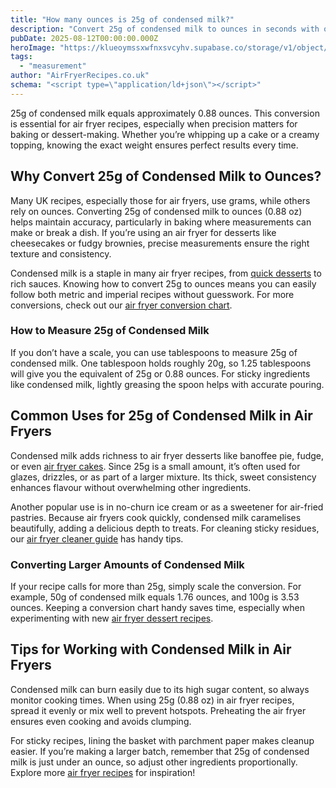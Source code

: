 ```yaml
---
title: "How many ounces is 25g of condensed milk?"
description: "Convert 25g of condensed milk to ounces in seconds with our simple guide. Perfect for air fryer recipes and precise baking measurements."
pubDate: 2025-08-12T00:00:00.000Z
heroImage: "https://klueoymssxwfnxsvcyhv.supabase.co/storage/v1/object/public/md/25g-condensed-milk-to-ounces-f863be93.webp"
tags:
  - "measurement"
author: "AirFryerRecipes.co.uk"
schema: "<script type=\"application/ld+json\"></script>"
---
```


<p>25g of condensed milk equals approximately 0.88 ounces. This conversion is essential for air fryer recipes, especially when precision matters for baking or dessert-making. Whether you’re whipping up a cake or a creamy topping, knowing the exact weight ensures perfect results every time.</p>  

<h2>Why Convert 25g of Condensed Milk to Ounces?</h2>  
<p>Many UK recipes, especially those for air fryers, use grams, while others rely on ounces. Converting 25g of condensed milk to ounces (0.88 oz) helps maintain accuracy, particularly in baking where measurements can make or break a dish. If you’re using an air fryer for desserts like cheesecakes or fudgy brownies, precise measurements ensure the right texture and consistency.</p>  

<p>Condensed milk is a staple in many air fryer recipes, from <a href=https://www.airfryerrecipe.co.uk/recipes>quick desserts</a> to rich sauces. Knowing how to convert 25g to ounces means you can easily follow both metric and imperial recipes without guesswork. For more conversions, check out our <a href=https://www.airfryerrecipe.co.uk/air-fryer-conversion-chart>air fryer conversion chart</a>.</p>  

<h3>How to Measure 25g of Condensed Milk</h3>  
<p>If you don’t have a scale, you can use tablespoons to measure 25g of condensed milk. One tablespoon holds roughly 20g, so 1.25 tablespoons will give you the equivalent of 25g or 0.88 ounces. For sticky ingredients like condensed milk, lightly greasing the spoon helps with accurate pouring.</p>  

<h2>Common Uses for 25g of Condensed Milk in Air Fryers</h2>  
<p>Condensed milk adds richness to air fryer desserts like banoffee pie, fudge, or even <a href=https://www.airfryerrecipe.co.uk/recipe-category/cakes>air fryer cakes</a>. Since 25g is a small amount, it’s often used for glazes, drizzles, or as part of a larger mixture. Its thick, sweet consistency enhances flavour without overwhelming other ingredients.</p>  

<p>Another popular use is in no-churn ice cream or as a sweetener for air-fried pastries. Because air fryers cook quickly, condensed milk caramelises beautifully, adding a delicious depth to treats. For cleaning sticky residues, our <a href=https://www.airfryerrecipe.co.uk/air-fryer-cleaner>air fryer cleaner guide</a> has handy tips.</p>  

<h3>Converting Larger Amounts of Condensed Milk</h3>  
<p>If your recipe calls for more than 25g, simply scale the conversion. For example, 50g of condensed milk equals 1.76 ounces, and 100g is 3.53 ounces. Keeping a conversion chart handy saves time, especially when experimenting with new <a href=https://www.airfryerrecipe.co.uk/recipe-category/dessert>air fryer dessert recipes</a>.</p>  

<h2>Tips for Working with Condensed Milk in Air Fryers</h2>  
<p>Condensed milk can burn easily due to its high sugar content, so always monitor cooking times. When using 25g (0.88 oz) in air fryer recipes, spread it evenly or mix well to prevent hotspots. Preheating the air fryer ensures even cooking and avoids clumping.</p>  

<p>For sticky recipes, lining the basket with parchment paper makes cleanup easier. If you’re making a larger batch, remember that 25g of condensed milk is just under an ounce, so adjust other ingredients proportionally. Explore more <a href=https://www.airfryerrecipe.co.uk>air fryer recipes</a> for inspiration!</p>